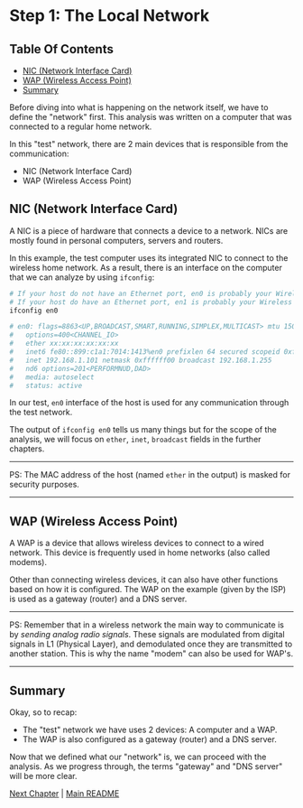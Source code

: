 # Step 1: The Local Network

## Table Of Contents

<!--toc:start-->

- [NIC (Network Interface Card)](#nic-network-interface-card)
- [WAP (Wireless Access Point)](#wap-wireless-access-point)
- [Summary](#summary)
<!--toc:end-->

Before diving into what is happening on the network itself, we have to define the "network" first.
This analysis was written on a computer that was connected to a regular home network.

In this "test" network, there are 2 main devices that is responsible from the communication:

- NIC (Network Interface Card)
- WAP (Wireless Access Point)

## <a id='nic-network-interface-card' /> NIC (Network Interface Card)

A NIC is a piece of hardware that connects a device to a network. NICs are mostly found in personal computers, servers and routers.

In this example, the test computer uses its integrated NIC to connect to the wireless home network. As a result, there is an interface on the computer that we can analyze by using `ifconfig`:

```bash
# If your host do not have an Ethernet port, en0 is probably your Wireless interface
# If your host do have an Ethernet port, en1 is probably your Wireless interface
ifconfig en0

# en0: flags=8863<UP,BROADCAST,SMART,RUNNING,SIMPLEX,MULTICAST> mtu 1500
# 	options=400<CHANNEL_IO>
# 	ether xx:xx:xx:xx:xx:xx
# 	inet6 fe80::899:c1a1:7014:1413%en0 prefixlen 64 secured scopeid 0xf
# 	inet 192.168.1.101 netmask 0xffffff00 broadcast 192.168.1.255
# 	nd6 options=201<PERFORMNUD,DAD>
# 	media: autoselect
# 	status: active
```

In our test, `en0` interface of the host is used for any communication through the test network.

The output of `ifconfig en0` tells us many things but for the scope of the analysis, we will focus on `ether`, `inet`, `broadcast` fields in the further chapters.

---

PS: The MAC address of the host (named `ether` in the output) is masked for security purposes.

---

## <a id='wap-wireless-access-point' /> WAP (Wireless Access Point)

A WAP is a device that allows wireless devices to connect to a wired network.
This device is frequently used in home networks (also called modems).

Other than connecting wireless devices, it can also have other functions based on how it is configured.
The WAP on the example (given by the ISP) is used as a gateway (router) and a DNS server.

---

PS: Remember that in a wireless network the main way to communicate is by _sending analog radio signals_. These signals are modulated from digital signals in L1 (Physical Layer), and demodulated once they are transmitted to another station. This is why the name "modem" can also be used for WAP's.

---

## <a id='summary' /> Summary

Okay, so to recap:

- The "test" network we have uses 2 devices: A computer and a WAP.
- The WAP is also configured as a gateway (router) and a DNS server.

Now that we defined what our "network" is, we can proceed with the analysis.
As we progress through, the terms "gateway" and "DNS server" will be more clear.

[Next Chapter](./2-dns.md) | [Main README](./README.md)
